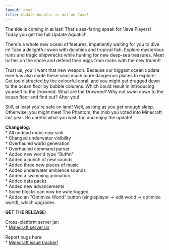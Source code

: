 ```yaml
---
layout: post
title: Update Aquatic is out on Java!
---
```

The tide is coming in at last! That's sea-faring speak for 'Java Players! Today you get the full Update Aquatic!'<br>

There's a whole new ocean of features, impatiently waiting for you to dive in! Take a delightful swim with dolphins and tropical fish. Explore mysterious ruins and tragic shipwrecks while hunting for new deep-sea treasures. Meet turtles on the shore and defend their eggs from mobs with the new trident!<br>

Trust us, you'll want that new weapon. Because our biggest ocean update ever has also made these seas much more dangerous places to explore. Get too distracted by the colourful coral, and you might get dragged down to the ocean floor by bubble columns. Which could result in introducing yourself to the Drowned. What are the Drowned? Why not swim down to the ocean floor and find out? After you!<br>

Still, at least you're safe on land! Well, as long as you get enough sleep. Otherwise, you might meet The Phantom, the mob you voted into Minecraft last year. Be careful what you wish for, and enjoy the update!<br>

**Changelog:**<br>
\* All undead mobs now sink<br>
\* Changed underwater visibility<br>
\* Overhauled world generation<br>
\* Overhauled command parser<br>
\* Added new world type "Buffet"<br>
\* Added a bunch of new sounds<br>
\* Added three new pieces of music<br>
\* Added underwater ambience sounds<br>
\* Added a swimming animation<br>
\* Added data packs<br>
\* Added new advancements<br>
\* Some blocks can now be waterlogged<br>
\* Added an "Optimize World" button (singleplayer -> edit world -> optimize world), which upgrades<br>

**GET THE RELEASE:**<br>

Cross-platform server jar:<br>
\* [Minecraft server jar](https://launcher.mojang.com/mc/game/1.13/server/d0caafb8438ebd206f99930cfaecfa6c9a13dca0/server.jar)<br>

Report bugs here:<br>
\* [Minecraft issue tracker!](https://bugs.mojang.com/browse/MC)<br>